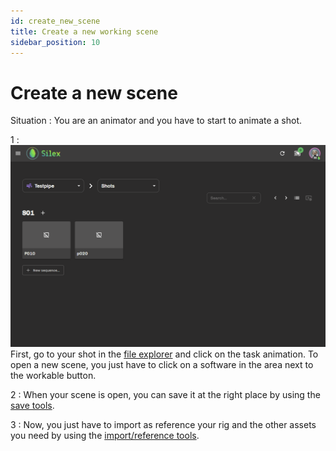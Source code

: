 ```yaml
---
id: create_new_scene
title: Create a new working scene
sidebar_position: 10
---
```

# Create a new scene

Situation : You are an animator and you have to start to animate a shot.

1 :
![](../../../../static/img/user_guide/workflow/tutorial/workflow_create_new_scene01.gif)
First, go to your shot in the [file explorer](../../interface/file-explorer.md) and click on the task animation. To open a new scene, you just have to click on a software in the area next to the workable button.

2 : When your scene is open, you can save it at the right place by using the [save tools](../actions/save.md).

3 : Now, you just have to import as reference your rig and the other assets you need by using the [import/reference tools](../actions/import.md).